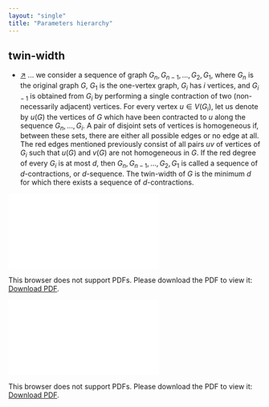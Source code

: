```yaml
---
layout: "single"
title: "Parameters hierarchy"
---
```

<!--this is a generated file-->

## twin-width
* [↗](https://dl.acm.org/doi/10.1145/3486655) ... we consider a sequence of graph $G_n,G_{n-1},\dots,G_2,G_1$, where $G_n$ is the original graph $G$, $G_1$ is the one-vertex graph, $G_i$ has $i$ vertices, and $G_{i-1}$ is obtained from $G_i$ by performing a single contraction of two (non-necessarily adjacent) vertices. For every vertex $u \in V(G_i)$, let us denote by $u(G)$ the vertices of $G$ which have been contracted to $u$ along the sequence $G_n,\dots,G_i$. A pair of disjoint sets of vertices is homogeneous if, between these sets, there are either all possible edges or no edge at all. The red edges mentioned previously consist of all pairs $uv$ of vertices of $G_i$ such that $u(G)$ and $v(G)$ are not homogeneous in $G$. If the red degree of every $G_i$ is at most $d$, then $G_n,G_{n-1},\dots,G_2,G_1$ is called a sequence of $d$-contractions, or $d$-sequence. The twin-width of $G$ is the minimum $d$ for which there exists a sequence of $d$-contractions.

<object data="../local_VipBQc.pdf" type="application/pdf" width="100%" height="480px"><embed src="../local_VipBQc.pdf"><p>This browser does not support PDFs. Please download the PDF to view it: <a href="../local_VipBQc.pdf">Download PDF</a>.</p></embed></object>


<object data="../VipBQc.pdf" type="application/pdf" width="100%" height="480px"><embed src="../VipBQc.pdf"><p>This browser does not support PDFs. Please download the PDF to view it: <a href="../VipBQc.pdf">Download PDF</a>.</p></embed></object>

